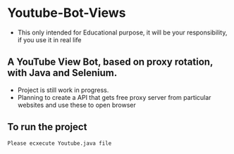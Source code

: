 # Youtube-Bot-Views
 - This only intended for Educational purpose, it will be your responsibility, if you use it in real life 

## A YouTube View Bot, based on proxy rotation, with Java and Selenium.
  - Project is still work in progress.
  - Planning to create a API that gets free proxy server from particular websites and use these to open browser

## To run the project 
    Please ecxecute Youtube.java file
